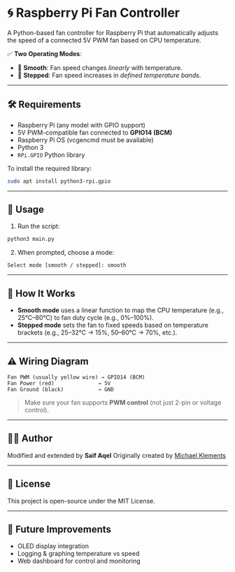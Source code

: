 # 🌀 Raspberry Pi Fan Controller

A Python-based fan controller for Raspberry Pi that automatically adjusts the speed of a connected 5V PWM fan based on CPU temperature.

✅ **Two Operating Modes**:
- 🔄 **Smooth**: Fan speed changes *linearly* with temperature.
- 📶 **Stepped**: Fan speed increases in *defined temperature bands*.

---

## 🛠️ Requirements

- Raspberry Pi (any model with GPIO support)
- 5V PWM-compatible fan connected to **GPIO14 (BCM)**
- Raspberry Pi OS (vcgencmd must be available)
- Python 3
- `RPi.GPIO` Python library

To install the required library:
```bash
sudo apt install python3-rpi.gpio
```

---

## 🚀 Usage

1. Run the script:
```bash
python3 main.py
```

2. When prompted, choose a mode:
```
Select mode [smooth / stepped]: smooth
```

---

## 🧠 How It Works

- **Smooth mode** uses a linear function to map the CPU temperature (e.g., 25°C–80°C) to fan duty cycle (e.g., 0%–100%).
- **Stepped mode** sets the fan to fixed speeds based on temperature brackets (e.g., 25–32°C → 15%, 50–60°C → 70%, etc.).

---

## ⚠️ Wiring Diagram

```
Fan PWM (usually yellow wire) → GPIO14 (BCM)
Fan Power (red)              → 5V
Fan Ground (black)           → GND
```

> Make sure your fan supports **PWM control** (not just 2-pin or voltage control).

---

## 👨‍💻 Author

Modified and extended by **Saif Aqel**
Originally created by [Michael Klements](https://www.the-diy-life.com/connecting-a-pwm-fan-to-a-raspberry-pi/)

---

## 📄 License

This project is open-source under the MIT License.

---

## 🧪 Future Improvements

- OLED display integration
- Logging & graphing temperature vs speed
- Web dashboard for control and monitoring

